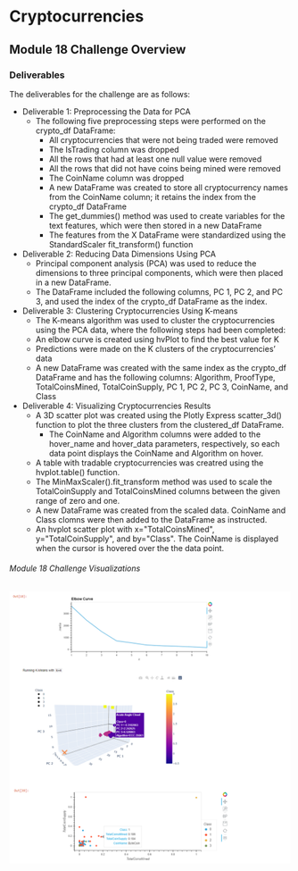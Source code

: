 # Cryptocurrencies
## Module 18 Challenge Overview
### Deliverables
The deliverables for the challenge are as follows:
- Deliverable 1: Preprocessing the Data for PCA
  - The following five preprocessing steps were performed on the crypto_df DataFrame:
    - All cryptocurrencies that were not being traded were removed 
    - The IsTrading column was dropped 
    - All the rows that had at least one null value were removed
    - All the rows that did not have coins being mined were removed
    - The CoinName column was dropped 
    - A new DataFrame was created to store all cryptocurrency names from the CoinName column; it retains the index from the crypto_df DataFrame
    - The get_dummies() method was used to create variables for the text features, which were then stored in a new DataFrame
    - The features from the X DataFrame were standardized using the StandardScaler fit_transform() function 
 - Deliverable 2: Reducing Data Dimensions Using PCA
    -  Principal component analysis (PCA) was used to reduce the dimensions to three principal components, which were then placed in a new DataFrame.
      - The DataFrame included the following columns, PC 1, PC 2, and PC 3, and used the index of the crypto_df DataFrame as the index.
 - Deliverable 3: Clustering Cryptocurrencies Using K-means
    - The K-means algorithm was used to cluster the cryptocurrencies using the PCA data, where the following steps had been completed:
    - An elbow curve is created using hvPlot to find the best value for K 
    - Predictions were made on the K clusters of the cryptocurrencies’ data 
    - A new DataFrame was created with the same index as the crypto_df DataFrame and has the following columns: Algorithm, ProofType, TotalCoinsMined, TotalCoinSupply, PC 1, PC 2, PC 3, CoinName, and Class
- Deliverable 4: Visualizing Cryptocurrencies Results
  - A 3D scatter plot was created using the Plotly Express scatter_3d() function to plot the three clusters from the clustered_df DataFrame.
    - The CoinName and Algorithm columns were added to the hover_name and hover_data parameters, respectively, so each data point displays the CoinName and Algorithm on hover.
   - A table with tradable cryptocurrencies was creatred using the hvplot.table() function.
   - The MinMaxScaler().fit_transform method was used to scale the TotalCoinSupply and TotalCoinsMined columns between the given range of zero and one.
    - A new DataFrame was created from the scaled data. CoinName and Class clomns were then added to the DataFrame as instructed.
    - An hvplot scatter plot with x="TotalCoinsMined", y="TotalCoinSupply", and by="Class". The CoinName is displayed when the cursor is hovered over the the data point.

###### Module 18 Challenge Visualizations
![viz](https://github.com/LleeMcD/Cryptocurrencies/blob/main/Resources/viz.png)

